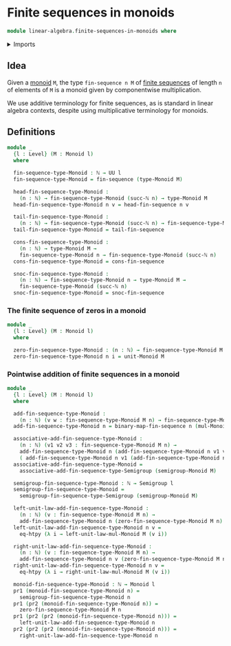 # Finite sequences in monoids

```agda
module linear-algebra.finite-sequences-in-monoids where
```

<details><summary>Imports</summary>

```agda
open import elementary-number-theory.natural-numbers

open import foundation.action-on-identifications-binary-functions
open import foundation.dependent-pair-types
open import foundation.function-extensionality
open import foundation.identity-types
open import foundation.universe-levels

open import group-theory.monoids
open import group-theory.semigroups

open import linear-algebra.finite-sequences-in-semigroups

open import lists.finite-sequences
open import lists.functoriality-finite-sequences
```

</details>

## Idea

Given a [monoid](group-theory.monoids.md) `M`, the type `fin-sequence n M` of
[finite sequences](lists.finite-sequences.md) of length `n` of elements of `M`
is a monoid given by componentwise multiplication.

We use additive terminology for finite sequences, as is standard in linear
algebra contexts, despite using multiplicative terminology for monoids.

## Definitions

```agda
module _
  {l : Level} (M : Monoid l)
  where

  fin-sequence-type-Monoid : ℕ → UU l
  fin-sequence-type-Monoid = fin-sequence (type-Monoid M)

  head-fin-sequence-type-Monoid :
    (n : ℕ) → fin-sequence-type-Monoid (succ-ℕ n) → type-Monoid M
  head-fin-sequence-type-Monoid n v = head-fin-sequence n v

  tail-fin-sequence-type-Monoid :
    (n : ℕ) → fin-sequence-type-Monoid (succ-ℕ n) → fin-sequence-type-Monoid n
  tail-fin-sequence-type-Monoid = tail-fin-sequence

  cons-fin-sequence-type-Monoid :
    (n : ℕ) → type-Monoid M →
    fin-sequence-type-Monoid n → fin-sequence-type-Monoid (succ-ℕ n)
  cons-fin-sequence-type-Monoid = cons-fin-sequence

  snoc-fin-sequence-type-Monoid :
    (n : ℕ) → fin-sequence-type-Monoid n → type-Monoid M →
    fin-sequence-type-Monoid (succ-ℕ n)
  snoc-fin-sequence-type-Monoid = snoc-fin-sequence
```

### The finite sequence of zeros in a monoid

```agda
module _
  {l : Level} (M : Monoid l)
  where

  zero-fin-sequence-type-Monoid : (n : ℕ) → fin-sequence-type-Monoid M n
  zero-fin-sequence-type-Monoid n i = unit-Monoid M
```

### Pointwise addition of finite sequences in a monoid

```agda
module _
  {l : Level} (M : Monoid l)
  where

  add-fin-sequence-type-Monoid :
    (n : ℕ) (v w : fin-sequence-type-Monoid M n) → fin-sequence-type-Monoid M n
  add-fin-sequence-type-Monoid n = binary-map-fin-sequence n (mul-Monoid M)

  associative-add-fin-sequence-type-Monoid :
    (n : ℕ) (v1 v2 v3 : fin-sequence-type-Monoid M n) →
    add-fin-sequence-type-Monoid n (add-fin-sequence-type-Monoid n v1 v2) v3 ＝
    ( add-fin-sequence-type-Monoid n v1 (add-fin-sequence-type-Monoid n v2 v3))
  associative-add-fin-sequence-type-Monoid =
    associative-add-fin-sequence-type-Semigroup (semigroup-Monoid M)

  semigroup-fin-sequence-type-Monoid : ℕ → Semigroup l
  semigroup-fin-sequence-type-Monoid =
    semigroup-fin-sequence-type-Semigroup (semigroup-Monoid M)

  left-unit-law-add-fin-sequence-type-Monoid :
    (n : ℕ) (v : fin-sequence-type-Monoid M n) →
    add-fin-sequence-type-Monoid n (zero-fin-sequence-type-Monoid M n) v ＝ v
  left-unit-law-add-fin-sequence-type-Monoid n v =
    eq-htpy (λ i → left-unit-law-mul-Monoid M (v i))

  right-unit-law-add-fin-sequence-type-Monoid :
    (n : ℕ) (v : fin-sequence-type-Monoid M n) →
    add-fin-sequence-type-Monoid n v (zero-fin-sequence-type-Monoid M n) ＝ v
  right-unit-law-add-fin-sequence-type-Monoid n v =
    eq-htpy (λ i → right-unit-law-mul-Monoid M (v i))

  monoid-fin-sequence-type-Monoid : ℕ → Monoid l
  pr1 (monoid-fin-sequence-type-Monoid n) =
    semigroup-fin-sequence-type-Monoid n
  pr1 (pr2 (monoid-fin-sequence-type-Monoid n)) =
    zero-fin-sequence-type-Monoid M n
  pr1 (pr2 (pr2 (monoid-fin-sequence-type-Monoid n))) =
    left-unit-law-add-fin-sequence-type-Monoid n
  pr2 (pr2 (pr2 (monoid-fin-sequence-type-Monoid n))) =
    right-unit-law-add-fin-sequence-type-Monoid n
```
